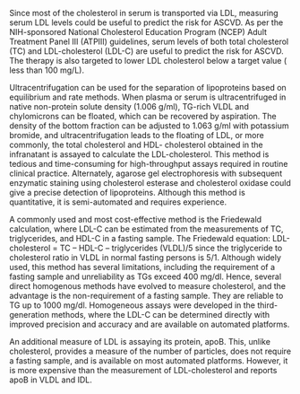 Since most of the cholesterol in serum is transported via LDL, measuring serum LDL levels could be useful to predict the risk for ASCVD. As per the NIH-sponsored National Cholesterol Education Program (NCEP) Adult Treatment Panel III (ATPIII) guidelines, serum levels of both total cholesterol (TC) and LDL-cholesterol (LDL-C) are useful to predict the risk for ASCVD. The therapy is also targeted to lower LDL cholesterol below a target value ( less than 100 mg/L).

Ultracentrifugation can be used for the separation of lipoproteins based on equilibrium and rate methods. When plasma or serum is ultracentrifuged in native non-protein solute density (1.006 g/ml), TG-rich VLDL and chylomicrons can be floated, which can be recovered by aspiration. The density of the bottom fraction can be adjusted to 1.063 g/ml with potassium bromide, and ultracentrifugation leads to the floating of LDL, or more commonly, the total cholesterol and HDL- cholesterol obtained in the infranatant is assayed to calculate the LDL-cholesterol. This method is tedious and time-consuming for high-throughput assays required in routine clinical practice. Alternately, agarose gel electrophoresis with subsequent enzymatic staining using cholesterol esterase and cholesterol oxidase could give a precise detection of lipoproteins. Although this method is quantitative, it is semi-automated and requires experience.

A commonly used and most cost-effective method is the Friedewald calculation, where LDL-C can be estimated from the measurements of TC, triglycerides, and HDL-C in a fasting sample. The Friedewald equation: LDL-cholesterol = TC – HDL-C – triglycerides (VLDL)/5 since the triglyceride to cholesterol ratio in VLDL in normal fasting persons is 5/1. Although widely used, this method has several limitations, including the requirement of a fasting sample and unreliability as TGs exceed 400 mg/dl. Hence, several direct homogenous methods have evolved to measure cholesterol, and the advantage is the non-requirement of a fasting sample. They are reliable to TG up to 1000 mg/dl. Homogeneous assays were developed in the third-generation methods, where the LDL-C can be determined directly with improved precision and accuracy and are available on automated platforms.

An additional measure of LDL is assaying its protein, apoB. This, unlike cholesterol, provides a measure of the number of particles, does not require a fasting sample, and is available on most automated platforms. However, it is more expensive than the measurement of LDL-cholesterol and reports apoB in VLDL and IDL.